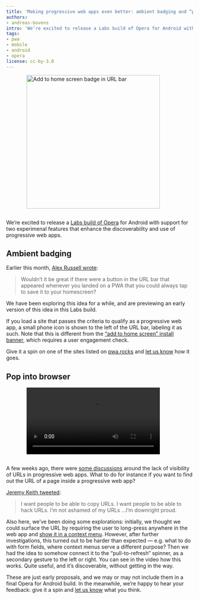 ```yaml
---
title: 'Making progressive web apps even better: ambient badging and “pop into browser”'
authors:
- andreas-bovens
intro: 'We’re excited to release a Labs build of Opera for Android with support for two experimenal features that enhance the discoverability and use of progressive web apps.'
tags:
- pwa
- mobile
- android
- opera
license: cc-by-3.0
---
```


<figure block="figure" mod="right">
	<img elem="media" src="{{ page.id }}/picture.png" width="360" style="margin: 0 0 15px 15px" alt="Add to home screen badge in URL bar">
</figure>

We’re excited to release a [Labs build of Opera](https://www.opera.com/download/get/?partner=www&product=android&level=Labs) for Android with support for two experimenal features that enhance the discoverability and use of progressive web apps.

## Ambient badging

Earlier this month, [Alex Russell wrote](https://infrequently.org/2016/06/pwa-discovery-you-aint-seen-nothin-yet/):

> Wouldn’t it be great if there were a button in the URL bar that appeared whenever you landed on a PWA that you could always tap to save it to your homescreen?

We have been exploring this idea for a while, and are previewing an early version of this idea in this Labs build.

If you load a site that passes the criteria to qualify as a progressive web app, a small phone icon is shown to the left of the URL bar, labeling it as such. Note that this is different from the [“add to home screen” install banner](https://dev.opera.com/blog/web-app-install-banners/), which requires a user engagement check.

Give it a spin on one of the sites listed on [pwa.rocks](https://pwa.rocks/) and [let us know](https://twitter.com/odevrel/) how it goes.

## Pop into browser

<figure block="figure" mod="right">
	<video elem="media" controls cover="{{ page.id }}/video.jpg" width="360" style="margin: 0 0 15px 15px">
		<source src="{{ page.id }}/video.mp4" type="video/mp4">
		<source src="{{ page.id }}/video.webm" type="video/webm">
	</video>
</figure>

A few weeks ago, there were [some discussions](https://adactio.com/journal/10708) around the lack of visibility of URLs in progressive web apps. What to do for instance if you want to find out the URL of a page inside a progressive web app?

[Jeremy Keith tweeted](https://twitter.com/adactio/status/734875747169501185):

> I want people to be able to copy URLs. I want people to be able to hack URLs. I’m not ashamed of my URLs …I’m downright proud.

Also here, we’ve been doing some explorations: initially, we thought we could surface the URL by requiring the user to long-press anywhere in the web app and [show it in a context menu](http://www.brucelawson.co.uk/2016/on-urls-in-progressive-web-apps/). However, after further investigations, this turned out to be harder than expected — e.g. what to do with form fields, where context menus serve a different purpose? Then we had the idea to somehow connect it to the “pull-to-refresh” spinner, as a secondary gesture to the left or right. You can see in the video how this works. Quite useful, and it’s discoverable, without getting in the way.

These are just early proposals, and we may or may not include them in a final Opera for Android build. In the meanwhile, we’re happy to hear your feedback: give it a spin and [let us know](https://twitter.com/odevrel/) what you think.
